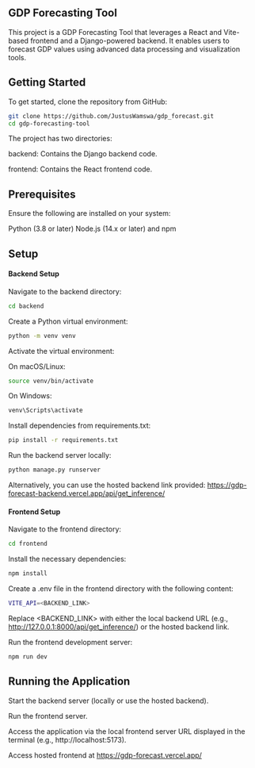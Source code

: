 ## GDP Forecasting Tool
This project is a GDP Forecasting Tool that leverages a React and Vite-based frontend and a Django-powered backend. It enables users to forecast GDP values using advanced data processing and visualization tools.

## Getting Started
To get started, clone the repository from GitHub:

``` bash
git clone https://github.com/JustusWamswa/gdp_forecast.git
cd gdp-forecasting-tool
```

The project has two directories:

backend: Contains the Django backend code.

frontend: Contains the React frontend code.

## Prerequisites
Ensure the following are installed on your system:

Python (3.8 or later)
Node.js (14.x or later) and npm

## Setup
#### Backend Setup
Navigate to the backend directory:

``` bash
cd backend
```
Create a Python virtual environment:

``` bash
python -m venv venv
```
Activate the virtual environment:

On macOS/Linux:
``` bash
source venv/bin/activate
```
On Windows:
```bash
venv\Scripts\activate
```

Install dependencies from requirements.txt:
``` bash
pip install -r requirements.txt
```
Run the backend server locally:
``` bash
python manage.py runserver
```
Alternatively, you can use the hosted backend link provided: https://gdp-forecast-backend.vercel.app/api/get_inference/

#### Frontend Setup
Navigate to the frontend directory:
``` bash
cd frontend
```
Install the necessary dependencies:
``` bash
npm install
```
Create a .env file in the frontend directory with the following content:
``` bash
VITE_API=<BACKEND_LINK>
```
Replace <BACKEND_LINK> with either the local backend URL (e.g., http://127.0.0.1:8000/api/get_inference/) or the hosted backend link.

Run the frontend development server:
``` bash
npm run dev
```
## Running the Application
Start the backend server (locally or use the hosted backend).

Run the frontend server.

Access the application via the local frontend server URL displayed in the terminal (e.g., http://localhost:5173).

Access hosted frontend at https://gdp-forecast.vercel.app/

